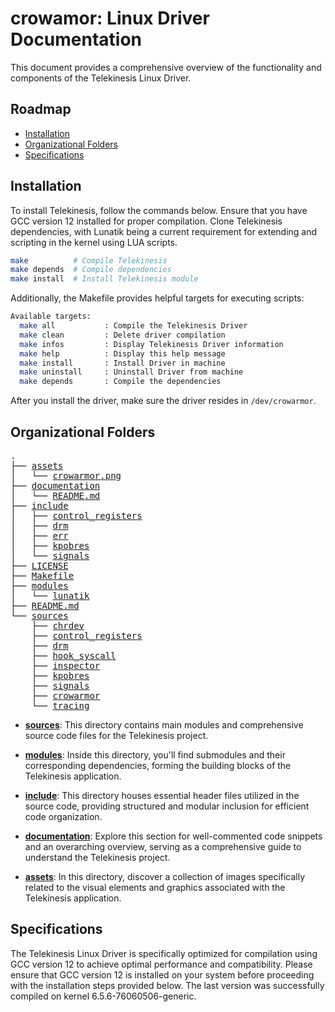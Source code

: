 # crowamor: Linux Driver Documentation

This document provides a comprehensive overview of the functionality and components of the Telekinesis Linux Driver.

## Roadmap

* [Installation](#installation)
* [Organizational Folders](#organizational-folders)
* [Specifications](#specifications)

## Installation

To install Telekinesis, follow the commands below. Ensure that you have GCC version 12 installed for proper compilation. Clone Telekinesis dependencies, with Lunatik being a current requirement for extending and scripting in the kernel using LUA scripts.

```sh
make          # Compile Telekinesis
make depends  # Compile dependencies
make install  # Install Telekinesis module
```

Additionally, the Makefile provides helpful targets for executing scripts:

```sh
Available targets:
  make all           : Compile the Telekinesis Driver
  make clean         : Delete driver compilation
  make infos         : Display Telekinesis Driver information
  make help          : Display this help message
  make install       : Install Driver in machine
  make uninstall     : Uninstall Driver from machine
  make depends       : Compile the dependencies
```

After you install the driver, make sure the driver resides in `/dev/crowarmor`.

## Organizational Folders

<pre>
.
├── <a href="../assets">assets</a>             <!-- Images -->
│   └── <a href="../assets/crowarmor.png">crowarmor.png</a>
├── <a href="../documentation">documentation</a>      <!-- Telekinesis documentation -->
│   └── <a href="../documentation/README.md">README.md</a>
├── <a href="../include">include</a>            <!-- Headers utilized in sources -->
│   ├── <a href="../include/control_registers">control_registers</a>
│   ├── <a href="../include/drm">drm</a>
│   ├── <a href="../include/err">err</a>
│   ├── <a href="../include/kpobres">kpobres</a>
│   └── <a href="../include/signals">signals</a>
├── <a href="../license">LICENSE</a>
├── <a href="../makefile">Makefile</a>
├── <a href="../modules">modules</a>            <!-- Dependencies -->
│   └── <a href="../modules/lunatik">lunatik</a>
├── <a href="../readme">README.md</a>
└── <a href="../sources">sources</a>            <!-- Telekinesis codes and inclusive modules -->
    ├── <a href="../sources/chrdev">chrdev</a>
    ├── <a href="../sources/control_registers">control_registers</a>
    ├── <a href="../sources/drm">drm</a>
    ├── <a href="../sources/hook_syscall">hook_syscall</a>
    ├── <a href="../sources/inspector">inspector</a>
    ├── <a href="../sources/kpobres">kpobres</a>
    ├── <a href="../sources/signals">signals</a>
    ├── <a href="../sources/crowarmor">crowarmor</a>
    └── <a href="../sources/tracing">tracing</a>
</pre>

- [**sources**](../sources): This directory contains main modules and comprehensive source code files for the Telekinesis project.

- [**modules**](../modules): Inside this directory, you'll find submodules and their corresponding dependencies, forming the building blocks of the Telekinesis application.

- [**include**](../include): This directory houses essential header files utilized in the source code, providing structured and modular inclusion for efficient code organization.

- [**documentation**](../documentation): Explore this section for well-commented code snippets and an overarching overview, serving as a comprehensive guide to understand the Telekinesis project.

- [**assets**](../assets): In this directory, discover a collection of images specifically related to the visual elements and graphics associated with the Telekinesis application.

## Specifications

The Telekinesis Linux Driver is specifically optimized for compilation using GCC version 12 to achieve optimal performance and compatibility. Please ensure that GCC version 12 is installed on your system before proceeding with the installation steps provided below. The last version was successfully compiled on kernel 6.5.6-76060506-generic.
